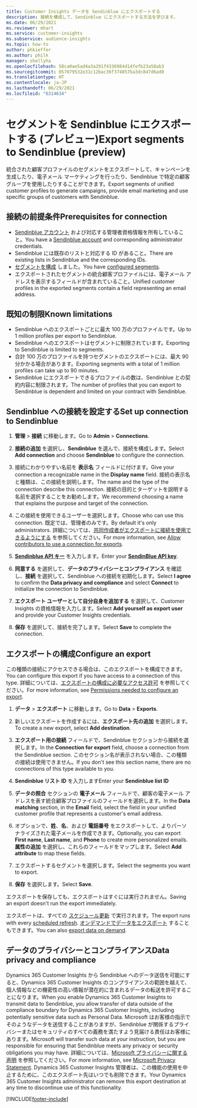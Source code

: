 ```yaml
---
title: Customer Insights データを Sendinblue にエクスポートする
description: 接続を構成して、Sendinblue にエクスポートする方法を学びます。
ms.date: 06/29/2021
ms.reviewer: mhart
ms.service: customer-insights
ms.subservice: audience-insights
ms.topic: how-to
author: phkieffer
ms.author: philk
manager: shellyha
ms.openlocfilehash: 58ca0ae5ad4a3a291f4336984d14fefb23a58ab3
ms.sourcegitcommit: 057079532e31c12bac36f374857ba3dc847d6ad0
ms.translationtype: HT
ms.contentlocale: ja-JP
ms.lasthandoff: 06/29/2021
ms.locfileid: "6314634"
---
```

# <a name="export-segments-to-sendinblue-preview"></a><span data-ttu-id="e62e8-103">セグメントを Sendinblue にエクスポートする (プレビュー)</span><span class="sxs-lookup"><span data-stu-id="e62e8-103">Export segments to Sendinblue (preview)</span></span>

<span data-ttu-id="e62e8-104">統合された顧客プロファイルのセグメントをエクスポートして、キャンペーンを生成したり、電子メール マーケティングを行ったり、Sendinblue で特定の顧客グループを使用したりすることができます。</span><span class="sxs-lookup"><span data-stu-id="e62e8-104">Export segments of unified customer profiles to generate campaigns, provide email marketing and use specific groups of customers with Sendinblue.</span></span>

## <a name="prerequisites-for-connection"></a><span data-ttu-id="e62e8-105">接続の前提条件</span><span class="sxs-lookup"><span data-stu-id="e62e8-105">Prerequisites for connection</span></span>

-   <span data-ttu-id="e62e8-106">[Sendinblue アカウント](https://www.sendinblue.com/) および対応する管理者資格情報を所有していること。</span><span class="sxs-lookup"><span data-stu-id="e62e8-106">You have a [Sendinblue account](https://www.sendinblue.com/) and corresponding administrator credentials.</span></span>
-   <span data-ttu-id="e62e8-107">Sendinblue には既存のリストと対応する ID があること。</span><span class="sxs-lookup"><span data-stu-id="e62e8-107">There are existing lists in Sendinblue and the corresponding IDs.</span></span>
-   <span data-ttu-id="e62e8-108">[セグメントを構成](segments.md) しました。</span><span class="sxs-lookup"><span data-stu-id="e62e8-108">You have [configured segments](segments.md).</span></span>
-   <span data-ttu-id="e62e8-109">エクスポートされたセグメントの統合顧客プロファイルには、電子メール アドレスを表示するフィールドが含まれていること。</span><span class="sxs-lookup"><span data-stu-id="e62e8-109">Unified customer profiles in the exported segments contain a field representing an email address.</span></span>

## <a name="known-limitations"></a><span data-ttu-id="e62e8-110">既知の制限</span><span class="sxs-lookup"><span data-stu-id="e62e8-110">Known limitations</span></span>

- <span data-ttu-id="e62e8-111">Sendinblue へのエクスポートごとに最大 100 万のプロファイルです。</span><span class="sxs-lookup"><span data-stu-id="e62e8-111">Up to 1 million profiles per export to Sendinblue.</span></span>
- <span data-ttu-id="e62e8-112">Sendinblue へのエクスポートはセグメントに制限されています。</span><span class="sxs-lookup"><span data-stu-id="e62e8-112">Exporting to Sendinblue is limited to segments.</span></span>
- <span data-ttu-id="e62e8-113">合計 100 万のプロファイルを持つセグメントのエクスポートには、最大 90 分かかる場合があります。</span><span class="sxs-lookup"><span data-stu-id="e62e8-113">Exporting segments with a total of 1 million profiles can take up to 90 minutes.</span></span> 
- <span data-ttu-id="e62e8-114">Sendinblue にエクスポートできるプロファイルの数は、Sendinblue との契約内容に制限されます。</span><span class="sxs-lookup"><span data-stu-id="e62e8-114">The number of profiles that you can export to Sendinblue is dependent and limited on your contract with Sendinblue.</span></span>

## <a name="set-up-connection-to-sendinblue"></a><span data-ttu-id="e62e8-115">Sendinblue への接続を設定する</span><span class="sxs-lookup"><span data-stu-id="e62e8-115">Set up connection to Sendinblue</span></span>

1. <span data-ttu-id="e62e8-116">**管理** > **接続** に移動します。</span><span class="sxs-lookup"><span data-stu-id="e62e8-116">Go to **Admin** > **Connections**.</span></span>

1. <span data-ttu-id="e62e8-117">**接続の追加** を選択し、**Sendinblue** を選んで、接続を構成します。</span><span class="sxs-lookup"><span data-stu-id="e62e8-117">Select **Add connection** and choose **Sendinblue** to configure the connection.</span></span>

1. <span data-ttu-id="e62e8-118">接続にわかりやすい名前を **表示名** フィールドに付けます。</span><span class="sxs-lookup"><span data-stu-id="e62e8-118">Give your connection a recognizable name in the **Display name** field.</span></span> <span data-ttu-id="e62e8-119">接続の表示名と種類は、この接続を説明します。</span><span class="sxs-lookup"><span data-stu-id="e62e8-119">The name and the type of the connection describe this connection.</span></span> <span data-ttu-id="e62e8-120">接続の目的とターゲットを説明する名前を選択することをお勧めします。</span><span class="sxs-lookup"><span data-stu-id="e62e8-120">We recommend choosing a name that explains the purpose and target of the connection.</span></span>

1. <span data-ttu-id="e62e8-121">この接続を使用できるユーザーを選択します。</span><span class="sxs-lookup"><span data-stu-id="e62e8-121">Choose who can use this connection.</span></span> <span data-ttu-id="e62e8-122">既定では、管理者のみです。</span><span class="sxs-lookup"><span data-stu-id="e62e8-122">By default it's only administrators.</span></span> <span data-ttu-id="e62e8-123">詳細については、[共同作成者がエクスポートに接続を使用できるようにする](connections.md#allow-contributors-to-use-a-connection-for-exports) を参照してください。</span><span class="sxs-lookup"><span data-stu-id="e62e8-123">For more information, see [Allow contributors to use a connection for exports](connections.md#allow-contributors-to-use-a-connection-for-exports).</span></span>

1. <span data-ttu-id="e62e8-124">**[Sendinblue API キー](https://developers.sendinblue.com/docs/getting-started#:~:text=Get%20your%20API%20key&text=You%20can%20create%20one%20from,your%20settings%20This%20API%20key)** を入力します。</span><span class="sxs-lookup"><span data-stu-id="e62e8-124">Enter your **[SendinBlue API key](https://developers.sendinblue.com/docs/getting-started#:~:text=Get%20your%20API%20key&text=You%20can%20create%20one%20from,your%20settings%20This%20API%20key)**.</span></span>

1. <span data-ttu-id="e62e8-125">**同意する** を選択して、**データのプライバシーとコンプライアンス** を確認し、**接続** を選択して、Sendinblue への接続を初期化します。</span><span class="sxs-lookup"><span data-stu-id="e62e8-125">Select **I agree** to confirm the **Data privacy and compliance** and select **Connect** to initialize the connection to Sendinblue.</span></span>

1. <span data-ttu-id="e62e8-126">**エクスポート ユーザーとして自分自身を追加する** を選択して、Customer Insights の資格情報を入力します。</span><span class="sxs-lookup"><span data-stu-id="e62e8-126">Select **Add yourself as export user** and provide your Customer Insights credentials.</span></span>

1. <span data-ttu-id="e62e8-127">**保存** を選択して、接続を完了します。</span><span class="sxs-lookup"><span data-stu-id="e62e8-127">Select **Save** to complete the connection.</span></span>

## <a name="configure-an-export"></a><span data-ttu-id="e62e8-128">エクスポートの構成</span><span class="sxs-lookup"><span data-stu-id="e62e8-128">Configure an export</span></span>

<span data-ttu-id="e62e8-129">この種類の接続にアクセスできる場合は、このエクスポートを構成できます。</span><span class="sxs-lookup"><span data-stu-id="e62e8-129">You can configure this export if you have access to a connection of this type.</span></span> <span data-ttu-id="e62e8-130">詳細については、[エクスポートの構成に必要なアクセス許可](export-destinations.md#set-up-a-new-export) を参照してください。</span><span class="sxs-lookup"><span data-stu-id="e62e8-130">For more information, see [Permissions needed to configure an export](export-destinations.md#set-up-a-new-export).</span></span>

1. <span data-ttu-id="e62e8-131">**データ** > **エクスポート** に移動します。</span><span class="sxs-lookup"><span data-stu-id="e62e8-131">Go to **Data** > **Exports**.</span></span>

1. <span data-ttu-id="e62e8-132">新しいエクスポートを作成するには、**エクスポート先の追加** を選択します。</span><span class="sxs-lookup"><span data-stu-id="e62e8-132">To create a new export, select **Add destination**.</span></span>

1. <span data-ttu-id="e62e8-133">**エクスポート用の接続** フィールドで、Sendinblue セクションから接続を選択します。</span><span class="sxs-lookup"><span data-stu-id="e62e8-133">In the **Connection for export** field, choose a connection from the Sendinblue section.</span></span> <span data-ttu-id="e62e8-134">このセクション名が表示されない場合、この種類の接続は使用できません。</span><span class="sxs-lookup"><span data-stu-id="e62e8-134">If you don't see this section name, there are no connections of this type available to you.</span></span>

1. <span data-ttu-id="e62e8-135">**Sendinblue リスト ID** を入力します</span><span class="sxs-lookup"><span data-stu-id="e62e8-135">Enter your **Sendinblue list ID**</span></span> 

1. <span data-ttu-id="e62e8-136">**データの照合** セクションの **電子メール** フィールドで、顧客の電子メール アドレスを表す統合顧客プロファイルのフィールドを選択します。</span><span class="sxs-lookup"><span data-stu-id="e62e8-136">In the **Data matching** section, in the **Email** field, select the field in your unified customer profile that represents a customer's email address.</span></span> 

1. <span data-ttu-id="e62e8-137">オプションで、**姓**、**名**、および **電話番号** をエクスポートして、よりパーソナライズされた電子メールを作成できます。</span><span class="sxs-lookup"><span data-stu-id="e62e8-137">Optionally, you can export **First name**, **Last name**, and **Phone**  to create more personalized emails.</span></span> <span data-ttu-id="e62e8-138">**属性の追加** を選択し、これらのフィールドをマップします。</span><span class="sxs-lookup"><span data-stu-id="e62e8-138">Select **Add attribute** to map these fields.</span></span>

1. <span data-ttu-id="e62e8-139">エクスポートするセグメントを選択します。</span><span class="sxs-lookup"><span data-stu-id="e62e8-139">Select the segments you want to export.</span></span> 

1. <span data-ttu-id="e62e8-140">**保存** を選択します。</span><span class="sxs-lookup"><span data-stu-id="e62e8-140">Select **Save**.</span></span>

<span data-ttu-id="e62e8-141">エクスポートを保存しても、エクスポートはすぐには実行されません。</span><span class="sxs-lookup"><span data-stu-id="e62e8-141">Saving an export doesn't run the export immediately.</span></span>

<span data-ttu-id="e62e8-142">エクスポートは、すべての [スケジュール更新](system.md#schedule-tab) で実行されます。</span><span class="sxs-lookup"><span data-stu-id="e62e8-142">The export runs with every [scheduled refresh](system.md#schedule-tab).</span></span> <span data-ttu-id="e62e8-143">[オンデマンドでデータをエクスポート](export-destinations.md#run-exports-on-demand) することもできます。</span><span class="sxs-lookup"><span data-stu-id="e62e8-143">You can also [export data on demand](export-destinations.md#run-exports-on-demand).</span></span> 


## <a name="data-privacy-and-compliance"></a><span data-ttu-id="e62e8-144">データのプライバシーとコンプライアンス</span><span class="sxs-lookup"><span data-stu-id="e62e8-144">Data privacy and compliance</span></span>

<span data-ttu-id="e62e8-145">Dynamics 365 Customer Insights から Sendinblue へのデータ送信を可能にすると、Dynamics 365 Customer Insights のコンプライアンスの範囲を越えて、個人情報などの機密性の高い情報が潜在的に含まれるデータの転送を許可することになります。</span><span class="sxs-lookup"><span data-stu-id="e62e8-145">When you enable Dynamics 365 Customer Insights to transmit data to Sendinblue, you allow transfer of data outside of the compliance boundary for Dynamics 365 Customer Insights, including potentially sensitive data such as Personal Data.</span></span> <span data-ttu-id="e62e8-146">Microsoft はお客様の指示でそのようなデータを送信することがありますが、Sendinblue が関係するプライバシーまたはセキュリティのすべての義務を満たすよう見届ける責任はお客様にあります。</span><span class="sxs-lookup"><span data-stu-id="e62e8-146">Microsoft will transfer such data at your instruction, but you are responsible for ensuring that Sendinblue meets any privacy or security obligations you may have.</span></span> <span data-ttu-id="e62e8-147">詳細については、[Microsoft プライバシーに関する声明](https://go.microsoft.com/fwlink/?linkid=396732) を参照してください。</span><span class="sxs-lookup"><span data-stu-id="e62e8-147">For more information, see [Microsoft Privacy Statement](https://go.microsoft.com/fwlink/?linkid=396732).</span></span>
<span data-ttu-id="e62e8-148">Dynamics 365 Customer Insights 管理者は、この機能の使用を中止するために、このエクスポート先はいつでも削除できます。</span><span class="sxs-lookup"><span data-stu-id="e62e8-148">Your Dynamics 365 Customer Insights administrator can remove this export destination at any time to discontinue use of this functionality.</span></span>


[!INCLUDE[footer-include](../includes/footer-banner.md)]
